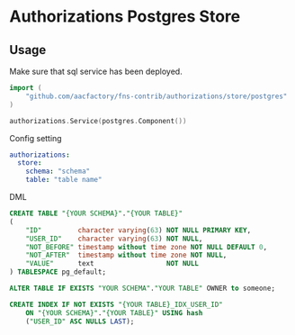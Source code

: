 # Authorizations Postgres Store

## Usage

Make sure that sql service has been deployed.

```go
import (
    "github.com/aacfactory/fns-contrib/authorizations/store/postgres"
)

authorizations.Service(postgres.Component())
```

Config setting

```yaml
authorizations:
  store:
    schema: "schema"
    table: "table name"
```

DML

```sql
CREATE TABLE "{YOUR SCHEMA}"."{YOUR TABLE}"
(
    "ID"         character varying(63) NOT NULL PRIMARY KEY,
    "USER_ID"    character varying(63) NOT NULL,
    "NOT_BEFORE" timestamp without time zone NOT NULL DEFAULT 0,
    "NOT_AFTER"  timestamp without time zone NOT NULL,
    "VALUE"      text                  NOT NULL
) TABLESPACE pg_default;

ALTER TABLE IF EXISTS "YOUR SCHEMA"."YOUR TABLE" OWNER to someone;

CREATE INDEX IF NOT EXISTS "{YOUR TABLE}_IDX_USER_ID"
    ON "{YOUR SCHEMA}"."{YOUR TABLE}" USING hash
    ("USER_ID" ASC NULLS LAST);
```